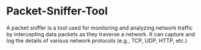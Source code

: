 # Packet-Sniffer-Tool
A packet sniffer is a tool used for monitoring and analyzing network traffic by intercepting data packets as they traverse a network. It can capture and log the details of various network protocols (e.g., TCP, UDP, HTTP, etc.)
